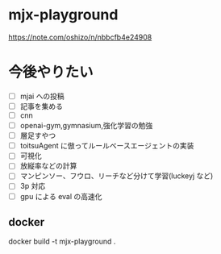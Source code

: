 # mjx-playground

https://note.com/oshizo/n/nbbcfb4e24908

# 今後やりたい

- [ ] mjai への投稿
- [ ] 記事を集める
- [ ] cnn
- [ ] openai-gym,gymnasium,強化学習の勉強
- [ ] 層足すやつ
- [ ] toitsuAgent に倣ってルールベースエージェントの実装
- [ ] 可視化
- [ ] 放縦率などの計算
- [ ] マンピンソー、フウロ、リーチなど分けて学習(luckeyj など)
- [ ] 3p 対応
- [ ] gpu による eval の高速化

## docker

docker build -t mjx-playground .
